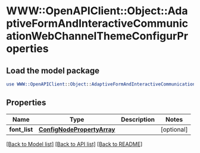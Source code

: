 # WWW::OpenAPIClient::Object::AdaptiveFormAndInteractiveCommunicationWebChannelThemeConfigurProperties

## Load the model package
```perl
use WWW::OpenAPIClient::Object::AdaptiveFormAndInteractiveCommunicationWebChannelThemeConfigurProperties;
```

## Properties
Name | Type | Description | Notes
------------ | ------------- | ------------- | -------------
**font_list** | [**ConfigNodePropertyArray**](ConfigNodePropertyArray.md) |  | [optional] 

[[Back to Model list]](../README.md#documentation-for-models) [[Back to API list]](../README.md#documentation-for-api-endpoints) [[Back to README]](../README.md)


